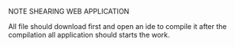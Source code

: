   NOTE SHEARING WEB APPLICATION

All file should download first and open an ide to compile it
after the compilation all application should starts the  work.
